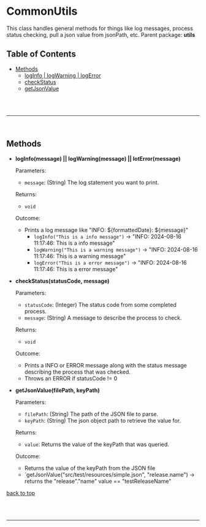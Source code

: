 # CommonUtils
<a name="top"></a>
This class handles general methods for things like log messages, process status checking, pull a json value from jsonPath, etc.
Parent package: **utils**


## Table of Contents
- [Methods](#methods)
  - [logInfo | logWarning | logError](#log)
  - [checkStatus](#status)
  - [getJsonValue](#json)

<br/><br/>

---
<br/>



<a name="methods"></a>
## Methods

<a name="log"></a>
- **logInfo(message) || logWarning(message) || lotError(message)**

  Parameters:
  - `message`: (String) The log statement you want to print.

  Returns:
  - `void`

  Outcome:
  - Prints a log message like "INFO: ${formattedDate}: ${message}"
    - `logInfo("This is a info message")` -> "INFO: 2024-08-16 11:17:46: This is a info message"
    - `logWarning("This is a warning message")` -> "INFO: 2024-08-16 11:17:46: This is a warning message"
    - `logError("This is a error message")` -> "INFO: 2024-08-16 11:17:46: This is a error message"

<a name="status"></a>
- **checkStatus(statusCode, message)**

  Parameters:
  - `statusCode`: (Integer) The status code from some completed process.
  - `message`: (String) A message to describe the process to check.

  Returns:
  - `void`

  Outcome:
  - Prints a INFO or ERROR message along with the status message describing the process that was checked.
  - Throws an ERROR if statusCode != 0

<a name="json"></a>
- **getJsonValue(filePath, keyPath)**

  Parameters:
  - `filePath`: (String) The path of the JSON file to parse.
  - `keyPath`: (String) The json object path to retrieve the value for.

  Returns:
  - `value`: Returns the value of the keyPath that was queried.

  Outcome:
  - Returns the value of the keyPath from the JSON file
  - `getJsonValue("src/test/resources/simple.json", "release.name") -> returns the "release"."name" value == "testReleaseName"



[back to top](#top)

<br/><br/>

---
<br/>
